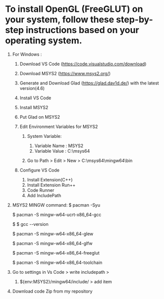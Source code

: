# To install OpenGL (FreeGLUT) on your system, follow these step-by-step instructions based on your operating system.
 1. For Windows :
    1. Download VS Code (https://code.visualstudio.com/download)
    2. Download MSYS2 (https://www.msys2.org/)
    3. Generate and Download Glad (https://glad.dav1d.de/) with the latest version(4.6)
    4. Install VS Code
    5. Install MSYS2
    6. Put Glad on MSYS2
    7. Edit Environment Variables for MSYS2
       1. System Variable:
          1. Variable Name : MSYS2
          2. Variable Value : C:\msys64
             
       2. Go to Path > Edit > New > C:\msys64\mingw64\bin
          
    8. Configure VS Code
       1. Install Extension(C++)
       2. Install Extension Run++
       3. Code Runner
       4. Add IncludePath
          
 2. MSYS2 MINGW command:
    $ pacman -Syu

    $ pacman -S mingw-w64-ucrt-x86_64-gcc

    $ $ gcc --version

    $ pacman -S mingw-w64-x86_64-glew

    $ pacman -S mingw-w64-x86_64-glfw

    $ pacman -S mingw-w64-x86_64-freeglut
    
    $ pacman -S mingw-w64-x86_64-toolchain
    
 4. Go to settings in Vs Code >  write includepath >
     1. ${env:MSYS2}/mingw64/include/ > add item
     
 5.  Download code Zip from my repository
    
